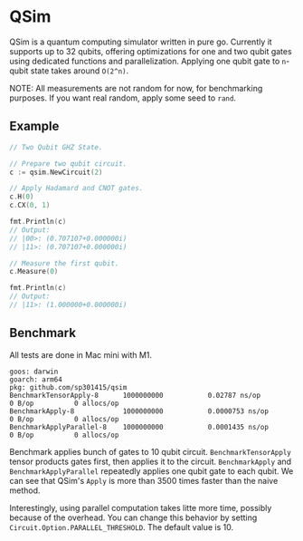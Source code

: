 # QSim

QSim is a quantum computing simulator written in pure go. Currently it supports up to 32 qubits, offering optimizations for one and two qubit gates using dedicated functions and parallelization. Applying one qubit gate to `n`-qubit state takes around `O(2^n)`.

NOTE: All measurements are not random for now, for benchmarking purposes. If you want real random, apply some seed to `rand`.

## Example
```go
// Two Qubit GHZ State.

// Prepare two qubit circuit.
c := qsim.NewCircuit(2)

// Apply Hadamard and CNOT gates.
c.H(0)
c.CX(0, 1)

fmt.Println(c)
// Output:
// |00>: (0.707107+0.000000i)
// |11>: (0.707107+0.000000i)

// Measure the first qubit.
c.Measure(0)

fmt.Println(c)
// Output:
// |11>: (1.000000+0.000000i)
```

## Benchmark
All tests are done in Mac mini with M1.
```
goos: darwin
goarch: arm64
pkg: github.com/sp301415/qsim
BenchmarkTensorApply-8    	1000000000	         0.02787 ns/op	       0 B/op	       0 allocs/op
BenchmarkApply-8           	1000000000	         0.0000753 ns/op	       0 B/op	       0 allocs/op
BenchmarkApplyParallel-8   	1000000000	         0.0001435 ns/op	       0 B/op	       0 allocs/op
```
Benchmark applies bunch of gates to 10 qubit circuit. `BenchmarkTensorApply` tensor products gates first, then applies it to the circuit. `BenchmarkApply` and `BenchmarkApplyParallel` repeatedly applies one qubit gate to each qubit. We can see that QSim's `Apply` is more than 3500 times faster than the naive method. 

Interestingly, using parallel computation takes litte more time, possibly because of the overhead. You can change this behavior by setting `Circuit.Option.PARALLEL_THRESHOLD`. The default value is 10.